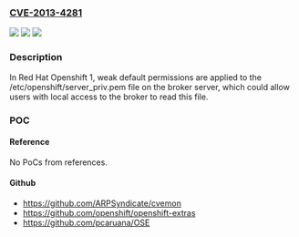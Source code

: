 ### [CVE-2013-4281](https://cve.mitre.org/cgi-bin/cvename.cgi?name=CVE-2013-4281)
![](https://img.shields.io/static/v1?label=Product&message=Red%20Hat%20Openshift&color=blue)
![](https://img.shields.io/static/v1?label=Version&message=n%2Fa&color=blue)
![](https://img.shields.io/static/v1?label=Vulnerability&message=CWE-276&color=brighgreen)

### Description

In Red Hat Openshift 1, weak default permissions are applied to the /etc/openshift/server_priv.pem file on the broker server, which could allow users with local access to the broker to read this file.

### POC

#### Reference
No PoCs from references.

#### Github
- https://github.com/ARPSyndicate/cvemon
- https://github.com/openshift/openshift-extras
- https://github.com/pcaruana/OSE

